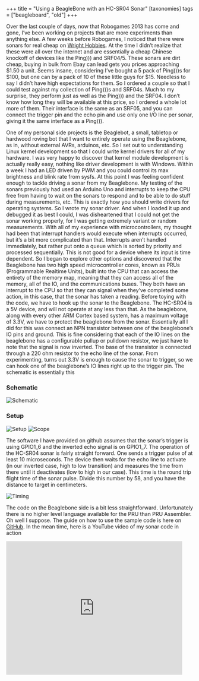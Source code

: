 +++
title = "Using a BeagleBone with an HC-SR04 Sonar"
[taxonomies]
tags = ["beagleboard", "old"]
+++

Over the last couple of days, now that Robogames 2013 has come and gone, I’ve been working on projects that are more experiments than anything else.  A few weeks before Robogames, I noticed that there were sonars for real cheap on [Wright Hobbies](https://www.wrighthobbies.com/).  At the time I didn’t realize that these were all over the internet and are essentially a cheap Chinese knockoff of devices like the Ping))) and SRF04/5.  These sonars are dirt cheap, buying in bulk from Ebay can lead gets you prices approaching $1.50 a unit.  Seems insane, considering I’ve bought a 5 pack of Ping)))s for $100, but one can by a pack of 10 of these little guys for $15.  Needless to say I didn’t have high expectations for them.  So I ordered a couple so that I could test against my collection of Ping)))s and SRF04s.  Much to my surprise, they perform just as well as the Ping))) and the SRF04.  I don’t know how long they will be available at this price, so I ordered a whole lot more of them.  Their interface is the same as an SRF05, and you can connect the trigger pin and the echo pin and use only one I/O line per sonar, giving it the same interface as a Ping))).

One of my personal side projects is the Beaglebot, a small, tabletop or hardwood roving bot that I want to entirely operate using the Beaglebone, as in, without external AVRs, arduinos, etc.  So I set out to understanding Linux kernel development so that I could write kernel drivers for all of my hardware.  I was very happy to discover that kernel module development is actually really easy, nothing like driver development is with Windows.  Within a week I had an LED driven by PWM and you could control its max brightness and blink rate from sysfs.  At this point I was feeling confident enough to tackle driving a sonar from my Beaglebone.  My testing of the sonars previously had used an Arduino Uno and interrupts to keep the CPU free from having to wait on the sonars to respond and to be able to do stuff during measurements, etc.  This is exactly how you should write drivers for operating systems.  So I wrote my sonar driver.  And when I loaded it up and debugged it as best I could, I was disheartened that I could not get the sonar working properly, for I was getting extremely variant or random measurements.  With all of my experience with microcontrollers, my thought had been that interrupt handlers would execute when interrupts occurred, but it’s a bit more complicated than that.  Interrupts aren’t handled immediately, but rather put onto a queue which is sorted by priority and processed sequentially.  This is not good for a device where its input is time dependent.  So I began to explore other options and discovered that the Beaglebone has two high speed microcontroller cores, known as PRUs (Programmable Realtime Units), built into the CPU that can access the entirety of the memory map, meaning that they can access all of the memory, all of the IO, and the communications buses.  They both have an interrupt to the CPU so that they can signal when they’ve completed some action, in this case, that the sonar has taken a reading.  Before toying with the code, we have to hook up the sonar to the Beaglebone.  The HC-SR04 is a 5V device, and will not operate at any less than that.  As the beaglebone, along with every other ARM Cortex based system, has a maximum voltage of 3.3V, we have to protect the beaglebone from the sonar.  Essentially all I did for this was connect an NPN transistor between one of the beaglebone’s IO pins and ground.  This is fine considering that each of the IO lines on the beaglebone has a configurable pullup or pulldown resistor, we just have to note that the signal is now inverted.  The base of the transistor is connected through a 220 ohm resistor to the echo line of the sonar.  From experimenting, turns out 3.3V is enough to cause the sonar to trigger, so we can hook one of the beaglebone’s IO lines right up to the trigger pin.  The schematic is essentially this

### Schematic

![Schematic](/blog/assets/bb-hcsr04-circuit-diagram.webp)

### Setup

![Setup](/blog/assets/bb-hcsr04-circuit.webp)
![Scope](/blog/assets/bb-hcsr04-occillosope.jpg)

The software I have provided on github assumes that the sonar’s trigger is using GPIO1_6 and the inverted echo signal is on GPIO1_7.  The operation of the HC-SR04 sonar is fairly straight forward.  One sends a trigger pulse of at least 10 microseconds.  The device then waits for the echo line to activate (in our inverted case, high to low transition) and measures the time from there until it deactivates (low to high in our case).  This time is the round trip flight time of the sonar pulse.  Divide this number by 58, and you have the distance to target in centimeters.

![Timing](/blog/assets/bb-hcsr04-timing.jpg)

The code on the Beaglebone side is a bit less straightforward.  Unfortunately there is no higher level language available for the PRU than PRU Assembler.  Oh well I suppose.  The guide on how to use the sample code is here on [GitHub](https://github.com/Teknoman117/beaglebot/tree/master/hcsr04-demo). In the mean time, here is a YouTube video of my sonar code in action

<iframe width="474" height="360" src="https://www.youtube.com/embed/bssyOCcU_Q4" title="Using a Beaglebone with an HC-SR04 sonar" frameborder="0" allow="accelerometer; autoplay; clipboard-write; encrypted-media; gyroscope; picture-in-picture; web-share" allowfullscreen></iframe>
